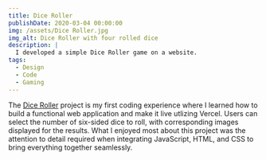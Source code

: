 ```yaml
---
title: Dice Roller
publishDate: 2020-03-04 00:00:00
img: /assets/Dice Roller.jpg
img_alt: Dice Roller with four rolled dice
description: |
  I developed a simple Dice Roller game on a website.
tags:
  - Design
  - Code
  - Gaming
---
```


The <a href="https://dice-roller-mu-nine.vercel.app/">Dice Roller</a> project is my first coding experience where I learned how to build a functional web application and make it live utlizing Vercel. Users can select the number of six-sided dice to roll, with corresponding images displayed for the results. What I enjoyed most about this project was the attention to detail required when integrating JavaScript, HTML, and CSS to bring everything together seamlessly.